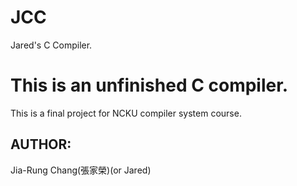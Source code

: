 # JCC
Jared's C Compiler.

This is an unfinished C compiler.
====================================
This is a final project for NCKU compiler system course.

AUTHOR:
-------------
Jia-Rung Chang(張家榮)(or Jared)
